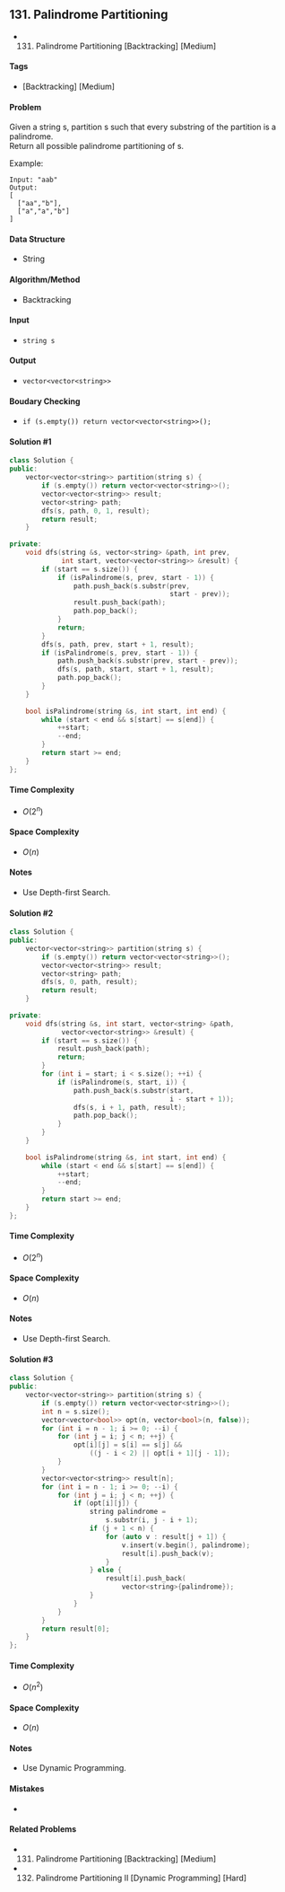 ## 131. Palindrome Partitioning
- 131. Palindrome Partitioning [Backtracking] [Medium]

#### Tags
- [Backtracking] [Medium]

#### Problem
Given a string s, partition s such that every substring of the partition is a palindrome.  
Return all possible palindrome partitioning of s.

Example:

    Input: "aab"
    Output:
    [
      ["aa","b"],
      ["a","a","b"]
    ]

#### Data Structure
- String

#### Algorithm/Method
- Backtracking

#### Input
- `string s`

#### Output
- `vector<vector<string>>`

#### Boudary Checking
- `if (s.empty()) return vector<vector<string>>();`

#### Solution #1
``` C++
class Solution {
public:
    vector<vector<string>> partition(string s) {
        if (s.empty()) return vector<vector<string>>();
        vector<vector<string>> result;
        vector<string> path;
        dfs(s, path, 0, 1, result);
        return result;
    }
    
private:
    void dfs(string &s, vector<string> &path, int prev, 
             int start, vector<vector<string>> &result) {
        if (start == s.size()) {
            if (isPalindrome(s, prev, start - 1)) {
                path.push_back(s.substr(prev,
                                        start - prev));
                result.push_back(path);
                path.pop_back();
            }
            return;
        }
        dfs(s, path, prev, start + 1, result);
        if (isPalindrome(s, prev, start - 1)) {
            path.push_back(s.substr(prev, start - prev));
            dfs(s, path, start, start + 1, result);
            path.pop_back();
        }
    }
    
    bool isPalindrome(string &s, int start, int end) {
        while (start < end && s[start] == s[end]) {
            ++start;
            --end;
        }
        return start >= end;
    }
};
```

#### Time Complexity
- $O(2^n)$

#### Space Complexity
- $O(n)$

#### Notes
- Use Depth-first Search.

#### Solution #2
``` C++
class Solution {
public:
    vector<vector<string>> partition(string s) {
        if (s.empty()) return vector<vector<string>>();
        vector<vector<string>> result;
        vector<string> path;
        dfs(s, 0, path, result);
        return result;
    }
    
private:
    void dfs(string &s, int start, vector<string> &path, 
             vector<vector<string>> &result) {
        if (start == s.size()) {
            result.push_back(path);
            return;
        }
        for (int i = start; i < s.size(); ++i) {
            if (isPalindrome(s, start, i)) {
                path.push_back(s.substr(start, 
                                        i - start + 1));
                dfs(s, i + 1, path, result);
                path.pop_back();
            }
        }
    }
    
    bool isPalindrome(string &s, int start, int end) {
        while (start < end && s[start] == s[end]) {
            ++start;
            --end;
        }
        return start >= end;
    }
};
```

#### Time Complexity
- $O(2^n)$

#### Space Complexity
- $O(n)$

#### Notes
- Use Depth-first Search.

#### Solution #3
``` C++
class Solution {
public:
    vector<vector<string>> partition(string s) {
        if (s.empty()) return vector<vector<string>>();
        int n = s.size();
        vector<vector<bool>> opt(n, vector<bool>(n, false));
        for (int i = n - 1; i >= 0; --i) {
            for (int j = i; j < n; ++j) {
                opt[i][j] = s[i] == s[j] &&
                    ((j - i < 2) || opt[i + 1][j - 1]);
            }
        }
        vector<vector<string>> result[n];
        for (int i = n - 1; i >= 0; --i) {
            for (int j = i; j < n; ++j) {
                if (opt[i][j]) {
                    string palindrome = 
                        s.substr(i, j - i + 1);
                    if (j + 1 < n) {
                        for (auto v : result[j + 1]) {
                            v.insert(v.begin(), palindrome);
                            result[i].push_back(v);
                        }
                    } else {
                        result[i].push_back(
                            vector<string>{palindrome});
                    }
                }
            }
        }
        return result[0];
    }
};
```

#### Time Complexity
- $O(n^2)$

#### Space Complexity
- $O(n)$

#### Notes
- Use Dynamic Programming.

#### Mistakes
- 

#### Related Problems
- 131. Palindrome Partitioning [Backtracking] [Medium]
- 132. Palindrome Partitioning II [Dynamic Programming] [Hard]
